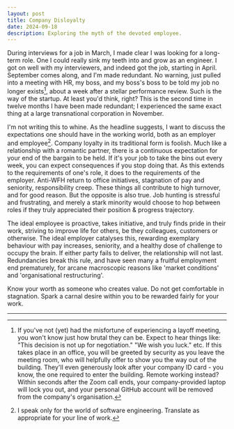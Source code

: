 ```yaml
---
layout: post
title: Company Disloyalty
date: 2024-09-18
description: Exploring the myth of the devoted employee.
---
```


During interviews for a job in March, I made clear I was looking for a long-term role. One I could really sink my teeth into and grow as an engineer. I got on well with my interviewers, and indeed got the job, starting in April. September comes along, and I'm made redundant. No warning, just pulled into a meeting with HR, my boss, and my boss's boss to be told my job no longer exists[^1], about a week after a stellar performance review. Such is the way of the startup. At least you'd think, right? This is the second time in twelve months I have been made redundant; I experienced the same exact thing at a large transnational corporation in November.

I'm not writing this to whine. As the headline suggests, I want to discuss the expectations one should have in the working world, both as an employer and employee[^2]. Company loyalty in its traditional form is foolish. Much like a relationship with a romantic partner, there is a continuous expectation for your end of the bargain to be held. If it's your job to take the bins out every week, you can expect consequences if you stop doing that. As this extends to the requirements of one's role, it does to the requirements of the employer. Anti-WFH return to office initiatives, stagnation of pay and seniority, responsibility creep. These things all contribute to high turnover, and for good reason. But the opposite is also true. Job hunting is stressful and frustrating, and merely a stark minority would choose to hop between roles if they truly appreciated their position & progress trajectory.

The ideal employee is proactive, takes initiative, and truly finds pride in their work, striving to improve life for others, be they colleagues, customers or otherwise. The ideal employer catalyses this, rewarding exemplary behaviour with pay increases, seniority, and a healthy dose of challenge to occupy the brain. If either party fails to deliver, the relationship will not last. Redundancies break this rule, and have seen many a fruitful employment end prematurely, for arcane macroscopic reasons like 'market conditions' and 'organisational restructuring'.

Know your worth as someone who creates value. Do not get comfortable in stagnation. Spark a carnal desire within you to be rewarded fairly for your work.

---

[^1]: If you've not (yet) had the misfortune of experiencing a layoff meeting, you won't know just how brutal they can be. Expect to hear things like: "This decision is not up for negotiation." "We wish you luck." etc. If this takes place in an office, you will be greeted by security as you leave the meeting room, who will helpfully offer to show you the way out of the building. They'll even generously look after your company ID card - you know, the one required to enter the building. Remote working instead? Within seconds after the Zoom call ends, your company-provided laptop will lock you out, and your personal GitHub account will be removed from the company's organisation.

[^2]: I speak only for the world of software engineering. Translate as appropriate for your line of work.
